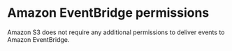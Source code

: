 # Amazon EventBridge permissions<a name="ev-permissions"></a>

Amazon S3 does not require any additional permissions to deliver events to Amazon EventBridge\.